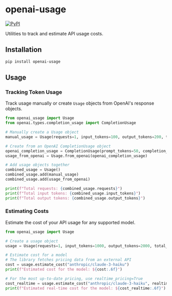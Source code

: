 # openai-usage

[![PyPI](https://img.shields.io/pypi/v/openai-usage.svg)](https://pypi.org/project/openai-usage/)

Utilities to track and estimate API usage costs.

## Installation

```bash
pip install openai-usage
```

## Usage

### Tracking Token Usage

Track usage manually or create `Usage` objects from OpenAI's response objects.

```python
from openai_usage import Usage
from openai.types.completion_usage import CompletionUsage

# Manually create a Usage object
manual_usage = Usage(requests=1, input_tokens=100, output_tokens=200, total_tokens=300)

# Create from an OpenAI CompletionUsage object
openai_completion_usage = CompletionUsage(prompt_tokens=50, completion_tokens=150, total_tokens=200)
usage_from_openai = Usage.from_openai(openai_completion_usage)

# Add usage objects together
combined_usage = Usage()
combined_usage.add(manual_usage)
combined_usage.add(usage_from_openai)

print(f"Total requests: {combined_usage.requests}")
print(f"Total input tokens: {combined_usage.input_tokens}")
print(f"Total output tokens: {combined_usage.output_tokens}")
```

### Estimating Costs

Estimate the cost of your API usage for any supported model.

```python
from openai_usage import Usage

# Create a usage object
usage = Usage(requests=1, input_tokens=1000, output_tokens=2000, total_tokens=3000)

# Estimate cost for a model
# The library fetches pricing data from an external API
cost = usage.estimate_cost("anthropic/claude-3-haiku")
print(f"Estimated cost for the model: ${cost:.6f}")

# For the most up-to-date pricing, use realtime_pricing=True
cost_realtime = usage.estimate_cost("anthropic/claude-3-haiku", realtime_pricing=True)
print(f"Estimated real-time cost for the model: ${cost_realtime:.6f}")
```
